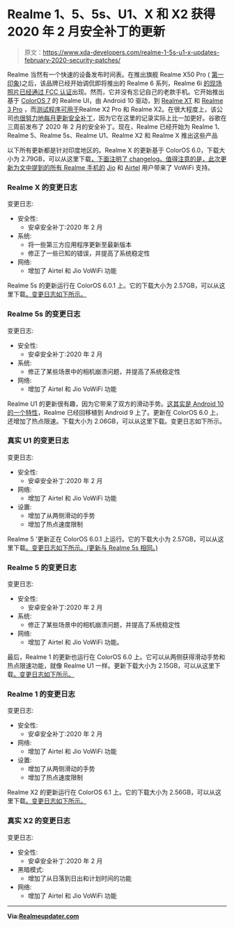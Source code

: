 # Realme 1、5、5s、U1、X 和 X2 获得 2020 年 2 月安全补丁的更新

> 原文：<https://www.xda-developers.com/realme-1-5s-u1-x-updates-february-2020-security-patches/>

Realme 当然有一个快速的设备发布时间表。在推出旗舰 Realme X50 Pro ( [第一印象](https://www.xda-developers.com/realme-x50-pro-5g-hands-on-first-impressions/))之后，该品牌已经开始调侃即将推出的 Realme 6 系列，Realme 6i [的现场照片已经通过 FCC 认证](https://www.xda-developers.com/upcoming-realme-6i-live-photos-fcc-filing/)出现。然而，它并没有忘记自己的老款手机。它开始推出基于 [ColorOS 7](https://www.xda-developers.com/oppo-coloros-7-review/) 的 Realme UI，由 Android 10 驱动，到 [Realme XT](https://www.xda-developers.com/realme-xt-ui-android-10-rollout/) 和 [Realme 3 Pro](https://www.xda-developers.com/download-realme-3-pro-receives-android-10-update-realme-ui/) ，而[测试程序可用于](https://www.xda-developers.com/realme-x2-pro-ui-coloros-7-android-10-beta/)Realme X2 Pro 和 Realme X2。在很大程度上，该公司[也很努力地每月更新安全补丁](https://www.xda-developers.com/realme-x2-pro-realme-c2-january-2020-security-patches-vowifi/)，因为它在这里的记录实际上比一加更好。谷歌在三周前发布了 2020 年 2 月的安全补丁。现在，Realme 已经开始为 Realme 1、Realme 5、Realme 5s、Realme U1、Realme X2 和 Realme X 推出这些产品

以下所有更新都是针对印度地区的。Realme X 的更新基于 ColorOS 6.0，下载大小为 2.79GB，可以从这里下载[，下面注明了 changelog。值得注意的是，此次更新为文中提到的所有 Realme 手机的](https://download.c.realme.com/osupdate/RMX1901EX_11_OTA_0120_all_imBWNUMqwtBz.ozip) [Jio](https://www.xda-developers.com/reliance-jio-vowifi-india-launch/) 和 [Airtel](https://www.xda-developers.com/airtel-launches-vowifi-delhi-ncr-rolled-out-all-over-india-soon/) 用户带来了 VoWiFi 支持。

### Realme X 的变更日志

变更日志:

*   安全性:
    *   安卓安全补丁:2020 年 2 月
*   系统:
    *   将一些第三方应用程序更新至最新版本
    *   修正了一些已知的错误，并提高了系统稳定性
*   网络:
    *   增加了 Airtel 和 Jio VoWiFi 功能

Realme 5s 的更新运行在 ColorOS 6.0.1 上。它的下载大小为 2.57GB，可以从这里下载[。变更日志如下所示。](https://download.c.realme.com/osupdate/RMX1911EX_11_OTA_0250_all_mHmHi8m1sQhp.ozip)

### Realme 5s 的变更日志

变更日志:

*   安全性:
    *   安卓安全补丁:2020 年 2 月
*   系统:
    *   修正了某些场景中的相机崩溃问题，并提高了系统稳定性
*   网络:
    *   增加了 Airtel 和 Jio VoWiFi 功能

Realme U1 的更新很有趣，因为它带来了双方的滑动手势。[这其实是 Android 10 的一个特性](https://www.xda-developers.com/google-gesture-navigation-android-10/)，Realme 已经回移植到 Android 9 上了。更新在 ColorOS 6.0 上，还增加了热点限速。下载大小为 2.06GB，可以从这里下载。变更日志如下所示。

### 真实 U1 的变更日志

变更日志:

*   安全性:
    *   安卓安全补丁:2020 年 2 月
*   网络:
    *   增加了 Airtel 和 Jio VoWiFi 功能
*   设置:
    *   增加了从两侧滑动的手势
    *   增加了热点速度限制

Realme 5 '更新正在 ColorOS 6.0.1 上运行。它的下载大小为 2.57GB，可以从这里下载[。变更日志如下所示。(更新与 Realme 5s 相同。)](https://download.c.realme.com/osupdate/RMX1911EX_11_OTA_0250_all_mHmHi8m1sQhp.ozip)

### Realme 5 的变更日志

变更日志:

*   安全性:
    *   安卓安全补丁:2020 年 2 月
*   系统:
    *   修正了某些场景中的相机崩溃问题，并提高了系统稳定性
*   网络:
    *   增加了 Airtel 和 Jio VoWiFi 功能。

最后，Realme 1 的更新也运行在 ColorOS 6.0 上。它可以从两侧获得滑动手势和热点限速功能，就像 Realme U1 一样。更新下载大小为 2.15GB，可以从这里下载[。变更日志如下所示。](https://download.c.realme.com/osupdate/CPH1861EX_11_OTA_0470_all_4m2f5YxlONSN.ozip)

### Realme 1 的变更日志

变更日志:

*   安全性:
    *   安卓安全补丁:2020 年 2 月
*   网络:
    *   增加了 Airtel 和 Jio VoWiFi 功能
*   设置:
    *   增加了从两侧滑动的手势
    *   增加了热点速度限制

Realme X2 的更新运行在 ColorOS 6.1 上。它的下载大小为 2.56GB，可以从这里下载[。变更日志如下所示。](https://download.c.realme.com/osupdate/RMX1992EX_11_OTA_0190_all_HSsfHckUqYqq.ozip)

### 真实 X2 的变更日志

变更日志:

*   安全性:
    *   安卓安全补丁:2020 年 2 月
*   黑暗模式:
    *   增加了从日落到日出和计划时间的功能
*   网络:
    *   增加了 Airtel 和 Jio VoWiFi 功能

* * *

**Via:[Realmeupdater.com](http://realmeupdater.com)**